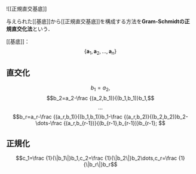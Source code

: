 ![[正規直交基底]]

与えられた[[基底]]から[[正規直交基底]]を構成する方法を**Gram-Schmidtの正規直交化法**という．

[[基底]]：$$\{\mathbf a_1,\mathbf a_2,\dots,\mathbf a_n\}$$

## 直交化
$$b_1=a_2,$$
$$b_2=a_2-\frac {(a_2,b_1)}{(b_1,b_1)}b_1,$$
$$\dots$$
$$b_r=a_r-\frac {(a_r,b_1)}{(b_1,b_1)}b_1-\frac {(a_r,b_2)}{(b_2,b_2)}b_2-\dots-\frac {(a_r,b_{r-1})}{(b_{r-1},b_{r-1})}b_{r-1};
$$

## 正規化
$$c_1=\frac {1}{\|b_1\|}b_1,c_2=\frac {1}{\|b_2\|}b_2\dots,c_r=\frac {1}{\|b_r\|}b_r$$
